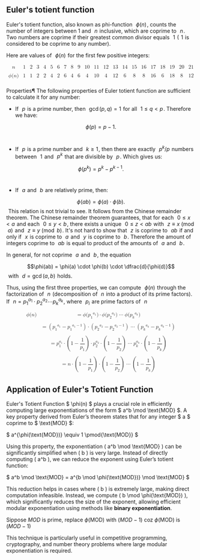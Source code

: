 ## Euler's totient function

Euler's totient function, also known as phi-function  
$\phi (n)$ , counts the number of integers between 1 and  
$n$  inclusive, which are coprime to  
$n$ . Two numbers are coprime if their greatest common divisor equals  
$1$  ( 
$1$  is considered to be coprime to any number).

Here are values of  
$\phi(n)$  for the first few positive integers:

<math xmlns="http://www.w3.org/1998/Math/MathML" display="block">
  <mtable columnalign="center center center center center center center center center center center center center center center center center center center center center center" columnspacing="1em" rowspacing="4pt" columnlines="solid solid solid solid solid solid solid solid solid solid solid solid solid solid solid solid solid solid solid solid solid" rowlines="none solid none" frame="solid">
    <mtr>
      <mtd>
        <mi>n</mi>
      </mtd>
      <mtd>
        <mn>1</mn>
      </mtd>
      <mtd>
        <mn>2</mn>
      </mtd>
      <mtd>
        <mn>3</mn>
      </mtd>
      <mtd>
        <mn>4</mn>
      </mtd>
      <mtd>
        <mn>5</mn>
      </mtd>
      <mtd>
        <mn>6</mn>
      </mtd>
      <mtd>
        <mn>7</mn>
      </mtd>
      <mtd>
        <mn>8</mn>
      </mtd>
      <mtd>
        <mn>9</mn>
      </mtd>
      <mtd>
        <mn>10</mn>
      </mtd>
      <mtd>
        <mn>11</mn>
      </mtd>
      <mtd>
        <mn>12</mn>
      </mtd>
      <mtd>
        <mn>13</mn>
      </mtd>
      <mtd>
        <mn>14</mn>
      </mtd>
      <mtd>
        <mn>15</mn>
      </mtd>
      <mtd>
        <mn>16</mn>
      </mtd>
      <mtd>
        <mn>17</mn>
      </mtd>
      <mtd>
        <mn>18</mn>
      </mtd>
      <mtd>
        <mn>19</mn>
      </mtd>
      <mtd>
        <mn>20</mn>
      </mtd>
      <mtd>
        <mn>21</mn>
      </mtd>
    </mtr>
    <mtr>
      <mtd></mtd>
    </mtr>
    <mtr>
      <mtd>
        <mi>&#x3D5;</mi>
        <mo stretchy="false">(</mo>
        <mi>n</mi>
        <mo stretchy="false">)</mo>
      </mtd>
      <mtd>
        <mn>1</mn>
      </mtd>
      <mtd>
        <mn>1</mn>
      </mtd>
      <mtd>
        <mn>2</mn>
      </mtd>
      <mtd>
        <mn>2</mn>
      </mtd>
      <mtd>
        <mn>4</mn>
      </mtd>
      <mtd>
        <mn>2</mn>
      </mtd>
      <mtd>
        <mn>6</mn>
      </mtd>
      <mtd>
        <mn>4</mn>
      </mtd>
      <mtd>
        <mn>6</mn>
      </mtd>
      <mtd>
        <mn>4</mn>
      </mtd>
      <mtd>
        <mn>10</mn>
      </mtd>
      <mtd>
        <mn>4</mn>
      </mtd>
      <mtd>
        <mn>12</mn>
      </mtd>
      <mtd>
        <mn>6</mn>
      </mtd>
      <mtd>
        <mn>8</mn>
      </mtd>
      <mtd>
        <mn>8</mn>
      </mtd>
      <mtd>
        <mn>16</mn>
      </mtd>
      <mtd>
        <mn>6</mn>
      </mtd>
      <mtd>
        <mn>18</mn>
      </mtd>
      <mtd>
        <mn>8</mn>
      </mtd>
      <mtd>
        <mn>12</mn>
      </mtd>
    </mtr>
    <mtr>
      <mtd></mtd>
    </mtr>
  </mtable>
</math>

Properties¶
The following properties of Euler totient function are sufficient to calculate it for any number:

- If  
$p$  is a prime number, then  
$\gcd(p, q) = 1$  for all  
$1 \le q < p$ . Therefore we have:

$$\phi (p) = p - 1.$$ 
- If  
$p$  is a prime number and  
$k \ge 1$ , then there are exactly  
$p^k / p$  numbers between  
$1$  and  
$p^k$  that are divisible by  
$p$ . Which gives us:

$$\phi(p^k) = p^k - p^{k-1}.$$ 
- If  
$a$  and  
$b$  are relatively prime, then:

$$\phi(a b) = \phi(a) \cdot \phi(b).$$ 
This relation is not trivial to see. It follows from the Chinese remainder theorem. The Chinese remainder theorem guarantees, that for each  
$0 \le x < a$  and each  
$0 \le y < b$ , there exists a unique  
$0 \le z < a b$  with  
$z \equiv x \pmod{a}$  and  
$z \equiv y \pmod{b}$ . It's not hard to show that  
$z$  is coprime to  
$a b$  if and only if  
$x$  is coprime to  
$a$  and  
$y$  is coprime to  
$b$ . Therefore the amount of integers coprime to  
$a b$  is equal to product of the amounts of  
$a$  and  
$b$ .

In general, for not coprime  
$a$  and  
$b$ , the equation



$$\phi(ab) = \phi(a) \cdot \phi(b) \cdot \dfrac{d}{\phi(d)}$$ 
with  
$d = \gcd(a, b)$  holds.

Thus, using the first three properties, we can compute  
$\phi(n)$  through the factorization of  
$n$  (decomposition of  
$n$  into a product of its prime factors). If  
$n = {p_1}^{a_1} \cdot {p_2}^{a_2} \cdots {p_k}^{a_k}$ , where  
$p_i$  are prime factors of  
$n$ 

<math xmlns="http://www.w3.org/1998/Math/MathML" display="block">
  <mtable displaystyle="true" columnalign="right left" columnspacing="0em" rowspacing="3pt">
    <mtr>
      <mtd>
        <mi>&#x3D5;</mi>
        <mo stretchy="false">(</mo>
        <mi>n</mi>
        <mo stretchy="false">)</mo>
      </mtd>
      <mtd>
        <mi></mi>
        <mo>=</mo>
        <mi>&#x3D5;</mi>
        <mo stretchy="false">(</mo>
        <msup>
          <mrow data-mjx-texclass="ORD">
            <msub>
              <mi>p</mi>
              <mn>1</mn>
            </msub>
          </mrow>
          <mrow data-mjx-texclass="ORD">
            <msub>
              <mi>a</mi>
              <mn>1</mn>
            </msub>
          </mrow>
        </msup>
        <mo stretchy="false">)</mo>
        <mo>&#x22C5;</mo>
        <mi>&#x3D5;</mi>
        <mo stretchy="false">(</mo>
        <msup>
          <mrow data-mjx-texclass="ORD">
            <msub>
              <mi>p</mi>
              <mn>2</mn>
            </msub>
          </mrow>
          <mrow data-mjx-texclass="ORD">
            <msub>
              <mi>a</mi>
              <mn>2</mn>
            </msub>
          </mrow>
        </msup>
        <mo stretchy="false">)</mo>
        <mo>&#x22EF;</mo>
        <mi>&#x3D5;</mi>
        <mo stretchy="false">(</mo>
        <msup>
          <mrow data-mjx-texclass="ORD">
            <msub>
              <mi>p</mi>
              <mi>k</mi>
            </msub>
          </mrow>
          <mrow data-mjx-texclass="ORD">
            <msub>
              <mi>a</mi>
              <mi>k</mi>
            </msub>
          </mrow>
        </msup>
        <mo stretchy="false">)</mo>
      </mtd>
    </mtr>
    <mtr>
      <mtd></mtd>
    </mtr>
    <mtr>
      <mtd></mtd>
      <mtd>
        <mi></mi>
        <mo>=</mo>
        <mrow data-mjx-texclass="INNER">
          <mo data-mjx-texclass="OPEN">(</mo>
          <msup>
            <mrow data-mjx-texclass="ORD">
              <msub>
                <mi>p</mi>
                <mn>1</mn>
              </msub>
            </mrow>
            <mrow data-mjx-texclass="ORD">
              <msub>
                <mi>a</mi>
                <mn>1</mn>
              </msub>
            </mrow>
          </msup>
          <mo>&#x2212;</mo>
          <msup>
            <mrow data-mjx-texclass="ORD">
              <msub>
                <mi>p</mi>
                <mn>1</mn>
              </msub>
            </mrow>
            <mrow data-mjx-texclass="ORD">
              <msub>
                <mi>a</mi>
                <mn>1</mn>
              </msub>
              <mo>&#x2212;</mo>
              <mn>1</mn>
            </mrow>
          </msup>
          <mo data-mjx-texclass="CLOSE">)</mo>
        </mrow>
        <mo>&#x22C5;</mo>
        <mrow data-mjx-texclass="INNER">
          <mo data-mjx-texclass="OPEN">(</mo>
          <msup>
            <mrow data-mjx-texclass="ORD">
              <msub>
                <mi>p</mi>
                <mn>2</mn>
              </msub>
            </mrow>
            <mrow data-mjx-texclass="ORD">
              <msub>
                <mi>a</mi>
                <mn>2</mn>
              </msub>
            </mrow>
          </msup>
          <mo>&#x2212;</mo>
          <msup>
            <mrow data-mjx-texclass="ORD">
              <msub>
                <mi>p</mi>
                <mn>2</mn>
              </msub>
            </mrow>
            <mrow data-mjx-texclass="ORD">
              <msub>
                <mi>a</mi>
                <mn>2</mn>
              </msub>
              <mo>&#x2212;</mo>
              <mn>1</mn>
            </mrow>
          </msup>
          <mo data-mjx-texclass="CLOSE">)</mo>
        </mrow>
        <mo>&#x22EF;</mo>
        <mrow data-mjx-texclass="INNER">
          <mo data-mjx-texclass="OPEN">(</mo>
          <msup>
            <mrow data-mjx-texclass="ORD">
              <msub>
                <mi>p</mi>
                <mi>k</mi>
              </msub>
            </mrow>
            <mrow data-mjx-texclass="ORD">
              <msub>
                <mi>a</mi>
                <mi>k</mi>
              </msub>
            </mrow>
          </msup>
          <mo>&#x2212;</mo>
          <msup>
            <mrow data-mjx-texclass="ORD">
              <msub>
                <mi>p</mi>
                <mi>k</mi>
              </msub>
            </mrow>
            <mrow data-mjx-texclass="ORD">
              <msub>
                <mi>a</mi>
                <mi>k</mi>
              </msub>
              <mo>&#x2212;</mo>
              <mn>1</mn>
            </mrow>
          </msup>
          <mo data-mjx-texclass="CLOSE">)</mo>
        </mrow>
      </mtd>
    </mtr>
    <mtr>
      <mtd></mtd>
    </mtr>
    <mtr>
      <mtd></mtd>
      <mtd>
        <mi></mi>
        <mo>=</mo>
        <msubsup>
          <mi>p</mi>
          <mn>1</mn>
          <mrow data-mjx-texclass="ORD">
            <msub>
              <mi>a</mi>
              <mn>1</mn>
            </msub>
          </mrow>
        </msubsup>
        <mo>&#x22C5;</mo>
        <mrow data-mjx-texclass="INNER">
          <mo data-mjx-texclass="OPEN">(</mo>
          <mn>1</mn>
          <mo>&#x2212;</mo>
          <mfrac>
            <mn>1</mn>
            <msub>
              <mi>p</mi>
              <mn>1</mn>
            </msub>
          </mfrac>
          <mo data-mjx-texclass="CLOSE">)</mo>
        </mrow>
        <mo>&#x22C5;</mo>
        <msubsup>
          <mi>p</mi>
          <mn>2</mn>
          <mrow data-mjx-texclass="ORD">
            <msub>
              <mi>a</mi>
              <mn>2</mn>
            </msub>
          </mrow>
        </msubsup>
        <mo>&#x22C5;</mo>
        <mrow data-mjx-texclass="INNER">
          <mo data-mjx-texclass="OPEN">(</mo>
          <mn>1</mn>
          <mo>&#x2212;</mo>
          <mfrac>
            <mn>1</mn>
            <msub>
              <mi>p</mi>
              <mn>2</mn>
            </msub>
          </mfrac>
          <mo data-mjx-texclass="CLOSE">)</mo>
        </mrow>
        <mo>&#x22EF;</mo>
        <msubsup>
          <mi>p</mi>
          <mi>k</mi>
          <mrow data-mjx-texclass="ORD">
            <msub>
              <mi>a</mi>
              <mi>k</mi>
            </msub>
          </mrow>
        </msubsup>
        <mo>&#x22C5;</mo>
        <mrow data-mjx-texclass="INNER">
          <mo data-mjx-texclass="OPEN">(</mo>
          <mn>1</mn>
          <mo>&#x2212;</mo>
          <mfrac>
            <mn>1</mn>
            <msub>
              <mi>p</mi>
              <mi>k</mi>
            </msub>
          </mfrac>
          <mo data-mjx-texclass="CLOSE">)</mo>
        </mrow>
      </mtd>
    </mtr>
    <mtr>
      <mtd></mtd>
    </mtr>
    <mtr>
      <mtd></mtd>
      <mtd>
        <mi></mi>
        <mo>=</mo>
        <mi>n</mi>
        <mo>&#x22C5;</mo>
        <mrow data-mjx-texclass="INNER">
          <mo data-mjx-texclass="OPEN">(</mo>
          <mn>1</mn>
          <mo>&#x2212;</mo>
          <mfrac>
            <mn>1</mn>
            <msub>
              <mi>p</mi>
              <mn>1</mn>
            </msub>
          </mfrac>
          <mo data-mjx-texclass="CLOSE">)</mo>
        </mrow>
        <mo>&#x22C5;</mo>
        <mrow data-mjx-texclass="INNER">
          <mo data-mjx-texclass="OPEN">(</mo>
          <mn>1</mn>
          <mo>&#x2212;</mo>
          <mfrac>
            <mn>1</mn>
            <msub>
              <mi>p</mi>
              <mn>2</mn>
            </msub>
          </mfrac>
          <mo data-mjx-texclass="CLOSE">)</mo>
        </mrow>
        <mo>&#x22EF;</mo>
        <mrow data-mjx-texclass="INNER">
          <mo data-mjx-texclass="OPEN">(</mo>
          <mn>1</mn>
          <mo>&#x2212;</mo>
          <mfrac>
            <mn>1</mn>
            <msub>
              <mi>p</mi>
              <mi>k</mi>
            </msub>
          </mfrac>
          <mo data-mjx-texclass="CLOSE">)</mo>
        </mrow>
      </mtd>
    </mtr>
  </mtable>
</math>


## Application of Euler's Totient Function  

Euler's Totient Function $ \phi(n) $ plays a crucial role in efficiently computing large exponentiations of the form $ a^b \mod \text{MOD} $. A key property derived from Euler’s theorem states that for any integer $ a $ coprime to $ \text{MOD} $:  

$
a^{\phi(\text{MOD})} \equiv 1 \pmod{\text{MOD}}
$

Using this property, the exponentiation \( a^b \mod \text{MOD} \) can be significantly simplified when \( b \) is very large. Instead of directly computing \( a^b \), we can reduce the exponent using Euler’s totient function:

$
a^b \mod \text{MOD} = a^{b \mod \phi(\text{MOD})} \mod \text{MOD}
$

This reduction helps in cases where \( b \) is extremely large, making direct computation infeasible. Instead, we compute \( b \mod \phi(\text{MOD}) \), which significantly reduces the size of the exponent, allowing efficient modular exponentiation using methods like **binary exponentiation**.  

Sippose $MOD$ is prime, replace $\phi(\text{MOD})$ with $(MOD-1)$ coz $\phi(\text{MOD})$ is $(MOD-1)$

This technique is particularly useful in competitive programming, cryptography, and number theory problems where large modular exponentiation is required.


